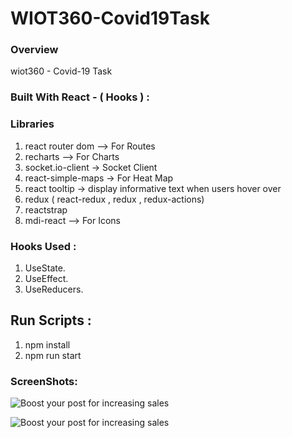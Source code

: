 ﻿# WIOT360-Covid19Task

### Overview 


wiot360 - Covid-19 Task 

### Built With React - ( Hooks ) : 


### Libraries 

1. react router dom  --> For Routes
2. recharts  --> For Charts
3. socket.io-client   -> Socket Client
4. react-simple-maps   -> For Heat Map
5. react tooltip -> display informative text when users hover over
6. redux ( react-redux , redux , redux-actions)
7. reactstrap 
8. mdi-react --> For Icons

### Hooks Used : 
1. UseState.
2. UseEffect.
3. UseReducers.

##  Run Scripts :

1. npm install 
2. npm run start 


### ScreenShots: 


![Boost your post for increasing sales](/frotnend/assets/img/img1.jpg)


![Boost your post for increasing sales](/frotnend/assets/img/img2.jpg)
